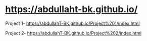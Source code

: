 # https://abdullaht-bk.github.io/


Project 1-  https://abdullahT-BK.github.io/Project%201/index.html

Project 2-  https://abdullahT-BK.github.io/Project%202/index.html
